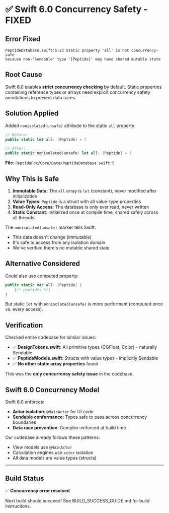 # ✅ Swift 6.0 Concurrency Safety - FIXED

## Error Fixed

```
PeptideDatabase.swift:5:23 Static property 'all' is not concurrency-safe
because non-'Sendable' type '[Peptide]' may have shared mutable state
```

## Root Cause

Swift 6.0 enables **strict concurrency checking** by default. Static properties containing reference types or arrays need explicit concurrency safety annotations to prevent data races.

## Solution Applied

Added `nonisolated(unsafe)` attribute to the static `all` property:

```swift
// Before:
public static let all: [Peptide] = [

// After:
public static nonisolated(unsafe) let all: [Peptide] = [
```

**File**: `PeptideFox/Core/Data/PeptideDatabase.swift:5`

## Why This Is Safe

1. **Immutable Data**: The `all` array is `let` (constant), never modified after initialization
2. **Value Types**: `Peptide` is a struct with all value-type properties
3. **Read-Only Access**: The database is only ever read, never written
4. **Static Constant**: Initialized once at compile time, shared safely across all threads

The `nonisolated(unsafe)` marker tells Swift:
- This data doesn't change (immutable)
- It's safe to access from any isolation domain
- We've verified there's no mutable shared state

## Alternative Considered

Could also use computed property:
```swift
public static var all: [Peptide] {
    [/* peptides */]
}
```

But static `let` with `nonisolated(unsafe)` is more performant (computed once vs. every access).

## Verification

Checked entire codebase for similar issues:
- ✅ **DesignTokens.swift**: All primitive types (CGFloat, Color) - naturally Sendable
- ✅ **PeptideModels.swift**: Structs with value types - implicitly Sendable
- ✅ **No other static array properties** found

This was the **only concurrency safety issue** in the codebase.

## Swift 6.0 Concurrency Model

Swift 6.0 enforces:
- **Actor isolation**: `@MainActor` for UI code
- **Sendable conformance**: Types safe to pass across concurrency boundaries
- **Data race prevention**: Compiler-enforced at build time

Our codebase already follows these patterns:
- View models use `@MainActor`
- Calculation engines use `actor` isolation
- All data models are value types (structs)

---

## Build Status

✅ **Concurrency error resolved**

Next build should succeed! See BUILD_SUCCESS_GUIDE.md for build instructions.
